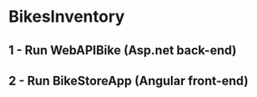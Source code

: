 # BikesInventory

## 1 - Run WebAPIBike (Asp.net back-end)

## 2 - Run BikeStoreApp (Angular front-end)
